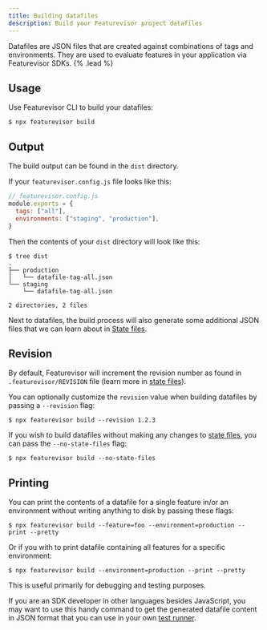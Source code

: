 ```yaml
---
title: Building datafiles
description: Build your Featurevisor project datafiles
---
```


Datafiles are JSON files that are created against combinations of tags and environments. They are used to evaluate features in your application via Featurevisor SDKs. {% .lead %}

## Usage

Use Featurevisor CLI to build your datafiles:

```
$ npx featurevisor build
```

## Output

The build output can be found in the `dist` directory.

If your `featurevisor.config.js` file looks like this:

```js
// featurevisor.config.js
module.exports = {
  tags: ["all"],
  environments: ["staging", "production"],
}
```

Then the contents of your `dist` directory will look like this:

```
$ tree dist
.
├── production
│   └── datafile-tag-all.json
└── staging
    └── datafile-tag-all.json

2 directories, 2 files
```

Next to datafiles, the build process will also generate some additional JSON files that we can learn about in [State files](/docs/state-files).

## Revision

By default, Featurevisor will increment the revision number as found in `.featurevisor/REVISION` file (learn more in [state files](/docs/state-files)).

You can optionally customize the `revision` value when building datafiles by passing a `--revision` flag:

```
$ npx featurevisor build --revision 1.2.3
```

If you wish to build datafiles without making any changes to [state files](/docs/state-files), you can pass the `--no-state-files` flag:

```
$ npx featurevisor build --no-state-files
```

## Printing

You can print the contents of a datafile for a single feature in/or an environment without writing anything to disk by passing these flags:

```
$ npx featurevisor build --feature=foo --environment=production --print --pretty
```

Or if you with to print datafile containing all features for a specific environment:

```
$ npx featurevisor build --environment=production --print --pretty
```

This is useful primarily for debugging and testing purposes.

If you are an SDK developer in other languages besides JavaScript, you may want to use this handy command to get the generated datafile content in JSON format that you can use in your own [test runner](/docs/testing).
